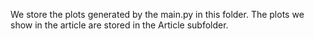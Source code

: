 We store the plots generated by the main.py in this folder. The plots we show in the article are stored in the Article subfolder.
